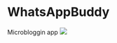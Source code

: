 # WhatsAppBuddy
Microbloggin app
<img src="https://i.ibb.co/5cVy3BK/Screenshot-2021-02-23-Whats-App-Buddy-Microbloggin-App.png">
